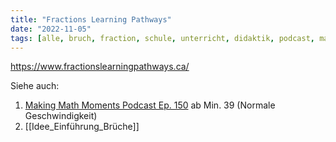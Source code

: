 ```yaml
---
title: "Fractions Learning Pathways"
date: "2022-11-05"
tags: [alle, bruch, fraction, schule, unterricht, didaktik, podcast, makingmathmoments, unit_fraction, material, stammbruch, addition, subtraktion, subtraction, multiplication, multiplikation, division, pathway, gemischte_zahl, gemischter_bruch, math]
---
```


https://www.fractionslearningpathways.ca/

Siehe auch: 
1. [Making Math Moments Podcast Ep. 150](https://podcastaddict.com/episode/129680585) ab Min. 39 (Normale Geschwindigkeit)
1. [[Idee_Einführung_Brüche]]